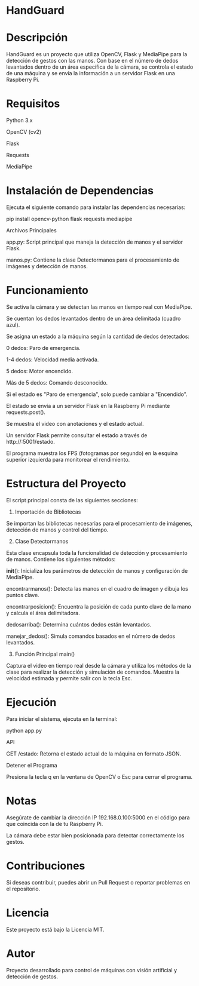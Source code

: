 # HandGuard

# Descripción

HandGuard es un proyecto que utiliza OpenCV, Flask y MediaPipe para la detección de gestos con las manos. Con base en el número de dedos levantados dentro de un área específica de la cámara, se controla el estado de una máquina y se envía la información a un servidor Flask en una Raspberry Pi.

# Requisitos

Python 3.x

OpenCV (cv2)

Flask

Requests

MediaPipe

# Instalación de Dependencias

Ejecuta el siguiente comando para instalar las dependencias necesarias:

pip install opencv-python flask requests mediapipe

Archivos Principales

app.py: Script principal que maneja la detección de manos y el servidor Flask.

manos.py: Contiene la clase Detectormanos para el procesamiento de imágenes y detección de manos.

# Funcionamiento

Se activa la cámara y se detectan las manos en tiempo real con MediaPipe.

Se cuentan los dedos levantados dentro de un área delimitada (cuadro azul).

Se asigna un estado a la máquina según la cantidad de dedos detectados:

0 dedos: Paro de emergencia.

1-4 dedos: Velocidad media activada.

5 dedos: Motor encendido.

Más de 5 dedos: Comando desconocido.

Si el estado es "Paro de emergencia", solo puede cambiar a "Encendido".

El estado se envía a un servidor Flask en la Raspberry Pi mediante requests.post().

Se muestra el video con anotaciones y el estado actual.

Un servidor Flask permite consultar el estado a través de http://<IP>:5001/estado.

El programa muestra los FPS (fotogramas por segundo) en la esquina superior izquierda para monitorear el rendimiento.

# Estructura del Proyecto

El script principal consta de las siguientes secciones:

1. Importación de Bibliotecas

Se importan las bibliotecas necesarias para el procesamiento de imágenes, detección de manos y control del tiempo.

2. Clase Detectormanos

Esta clase encapsula toda la funcionalidad de detección y procesamiento de manos. Contiene los siguientes métodos:

__init__(): Inicializa los parámetros de detección de manos y configuración de MediaPipe.

encontrarmanos(): Detecta las manos en el cuadro de imagen y dibuja los puntos clave.

encontrarposicion(): Encuentra la posición de cada punto clave de la mano y calcula el área delimitadora.

dedosarriba(): Determina cuántos dedos están levantados.

manejar_dedos(): Simula comandos basados en el número de dedos levantados.

3. Función Principal main()

Captura el video en tiempo real desde la cámara y utiliza los métodos de la clase para realizar la detección y simulación de comandos. Muestra la velocidad estimada y permite salir con la tecla Esc.

# Ejecución

Para iniciar el sistema, ejecuta en la terminal:

python app.py

API

GET /estado: Retorna el estado actual de la máquina en formato JSON.

Detener el Programa

Presiona la tecla q en la ventana de OpenCV o Esc para cerrar el programa.

# Notas

Asegúrate de cambiar la dirección IP 192.168.0.100:5000 en el código para que coincida con la de tu Raspberry Pi.

La cámara debe estar bien posicionada para detectar correctamente los gestos.

# Contribuciones

Si deseas contribuir, puedes abrir un Pull Request o reportar problemas en el repositorio.

# Licencia

Este proyecto está bajo la Licencia MIT.

# Autor

Proyecto desarrollado para control de máquinas con visión artificial y detección de gestos.


